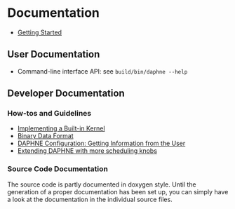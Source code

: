 <!--
Copyright 2021 The DAPHNE Consortium

Licensed under the Apache License, Version 2.0 (the "License");
you may not use this file except in compliance with the License.
You may obtain a copy of the License at

    http://www.apache.org/licenses/LICENSE-2.0

Unless required by applicable law or agreed to in writing, software
distributed under the License is distributed on an "AS IS" BASIS,
WITHOUT WARRANTIES OR CONDITIONS OF ANY KIND, either express or implied.
See the License for the specific language governing permissions and
limitations under the License.
-->

# Documentation

- [Getting Started](doc/GettingStarted.md)

## User Documentation

- Command-line interface API: see `build/bin/daphne --help`

## Developer Documentation

### How-tos and Guidelines

- [Implementing a Built-in Kernel](doc/ImplementBuiltinKernel.md)
- [Binary Data Format](doc/BinaryFormat.md)
- [DAPHNE Configuration: Getting Information from the User](doc/Config.md)
- [Extending DAPHNE with more scheduling knobs](doc/ExtendingSchedulingKnobs.md)

### Source Code Documentation

The source code is partly documented in doxygen style.
Until the generation of a proper documentation has been set up, you can simply have a look at the documentation in the individual source files.

